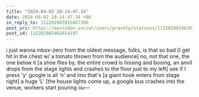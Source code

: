 ```yaml
---
title: "2024-04-02 18:14:47.34"
date: 2024-04-02 18:14:47.34 +00
in_reply_to: 112202903015867309
post_uri: https://mastodon.social/users/gravely/statuses/112202985462014197
post_id: 112202985462014197
---
```

i just wanna inbox-zero from the oldest message, folks, is that so bad [I get hit in the chest w/ a tomato thrown from the audience] no, not that one, the one below it [a shoe flies by, the entire crowd is hissing and booing, an anvil drops from the stage lights and crashes to the floor just to my left] see if I press 'y' google is all ’n' and imo that's [a giant hook enters from stage right] a huge ‘L' [the house lights come up, a google bus crashes into the venue, workers start pouring ou—


